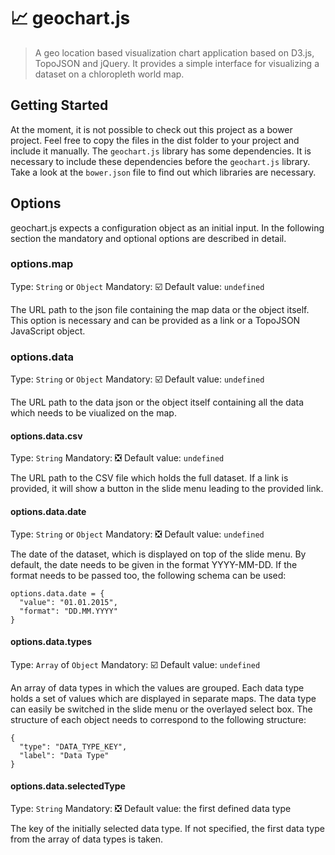 # :chart_with_upwards_trend: geochart.js
> A geo location based visualization chart application based on D3.js, TopoJSON and jQuery. It provides a simple interface for visualizing a dataset on a chloropleth world map.

## Getting Started
At the moment, it is not possible to check out this project as a bower project. Feel free to copy the files in the dist folder to your project and include it manually. The `geochart.js` library has some dependencies. It is necessary to include these dependencies before the `geochart.js` library. Take a look at the `bower.json` file to find out which libraries are necessary.

## Options
geochart.js expects a configuration object as an initial input. In the following section the mandatory and optional options are described in detail.

### options.map
Type: `String` or `Object`
Mandatory: :ballot_box_with_check:
Default value: `undefined`

The URL path to the json file containing the map data or the object itself. This option is necessary and can be provided as a link or a TopoJSON JavaScript object.

### options.data
Type: `String` or `Object`
Mandatory: :ballot_box_with_check:
Default value: `undefined`

The URL path to the data json or the object itself containing all the data which needs to be viualized on the map.

#### options.data.csv
Type: `String`
Mandatory: :negative_squared_cross_mark:
Default value: `undefined`

The URL path to the CSV file which holds the full dataset. If a link is provided, it will show a button in the slide menu leading to the provided link.

#### options.data.date
Type: `String` or `Object`
Mandatory: :negative_squared_cross_mark:
Default value: `undefined`

The date of the dataset, which is displayed on top of the slide menu. By default, the date needs to be given in the format YYYY-MM-DD. If the format needs to be passed too, the following schema can be used:
```
options.data.date = {
  "value": "01.01.2015",
  "format": "DD.MM.YYYY"
}
```
#### options.data.types
Type: `Array` of `Object`
Mandatory: :ballot_box_with_check:
Default value: `undefined`

An array of data types in which the values are grouped. Each data type holds a set of values which are displayed in separate maps. The data type can easily be switched in the slide menu or the overlayed select box. The structure of each object needs to correspond to the following structure:
```
{
  "type": "DATA_TYPE_KEY",
  "label": "Data Type"
}
```

#### options.data.selectedType
Type: `String`
Mandatory: :negative_squared_cross_mark:
Default value: the first defined data type

The key of the initially selected data type. If not specified, the first data type from the array of data types is taken.
